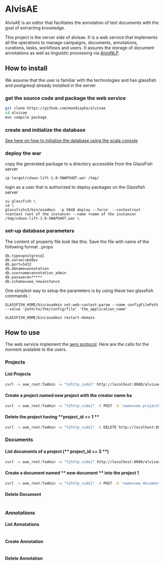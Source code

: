 # AlvisAE

AlvisAE is an editor that facilitates the annotation of text documents with the goal of extracting knowledge.

This project is the server side of alvisae. It is a web service that implements all the operations to manage campaigns, documents, annotations, curations, tasks, workflows and users. It assures the storage of document annotations as well as linguistic processing via [AlvisNLP](https://github.com/Bibliome/alvisnlp).

## How to install
We assume that the user is familiar with the technologies and has glassfish and postgresql already installed in the server

### get the source code and package the web service

```sh
git clone https://github.com/mandiayba/alvisae
cd alvisae
mvn compile package
```

### create and initialize the database
[See here on how to initialize the database using the scala console](documentation/create-database.md)


### deploy the war
copy the generated package to a directory accessible from the GlassFish server

```
cp target/cdxws-lift-1.0-SNAPSHOT.war /tmp/
```

login as a user that is authorized to deploy packages on the Glassfish server

```
su glassfish \
cd \
glassfishv3/bin/asadmin  -p 5848 deploy --force  --contextroot <context root of the instance> --name <name of the instance> /tmp/cdxws-lift-1.0-SNAPSHOT.war \
```

### set-up database parameters
The content of property file look like this. Save the file with name of the following format <user>.<hostname>.props

```
db.type=postgresql
db.server=bddev
db.port=5432
db.dbname=annotation
db.username=annotation_admin
db.password=*****
db.schema=aae_newinstance
```

One simplest way to setup the parameters is by using these two glassfish commands :

```
GLASSFISH_HOME/bin/asadmin set-web-context-param --name configFilePath --value 'path/to/the/config/file' 'the_application_name'

GLASSFISH_HOME/bin/asadmin restart-domain
```
## How to use
The web service implement the [aero protocol](https://github.com/openminted/omtd-aero). Here are the calls for the moment avalaible to the users. 

### Projects
#### List Projects
```sh
curl -u aae_root:Tadmin -w "%{http_code}" http://localhost:8080/alvisae/api/projects
```
#### Create a project named **new project** with the creator name **ba**
```sh
curl -u aae_root:Tadmin -w "%{http_code}" -X POST -d 'name=new project&creator=ba' http://localhost:8080/alvisae/api/projects
```
#### Delete the project having **project_id == 1 ** 
```sh
curl -u aae_root:Tadmin -w "%{http_code}" -X DELETE http://localhost:8080/alvisae/api/projects/1
```

### Documents
#### List documents of a project (** project_id == 3 **)
```sh
curl -u aae_root:Tadmin -w "%{http_code}" http://localhost:8080/alvisae/api/projects/3/documents
```
#### Create a document named ** new document ** into the project **1**
```sh
curl -u aae_root:Tadmin -w "%{http_code}" -X POST -d 'name=new document&format=text&content=some content&creator' http://localhost:8080/alvisae/api/projects/1/documents
```
#### Delete Document
```
```

### Annotations
#### List Annotations
```
```
#### Create Annotation
```
```
#### Delete Annotation
```
```

